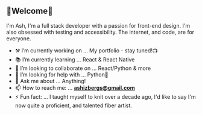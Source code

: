 ## 🌻Welcome🌻 

I'm Ash, I'm a full stack developer with a passion for front-end design. I'm also obsessed with testing and accessibility. The internet, and code, are for everyone. 

- ⚒ I’m currently working on ... My portfolio - stay tuned!📺 
- 📚 I’m currently learning ... React & React Native
- 👯 I’m looking to collaborate on ... React/Python & more
- 🤔 I’m looking for help with ... Python🐍
- 💬 Ask me about ... Anything!
- 📫 How to reach me: ... **ashizbergs@gmail.com** 
- ⚡ Fun fact: ... I taught myself to knit over a decade ago, I'd like to say I'm now quite a proficient, and talented fiber artist. 


